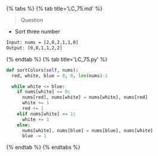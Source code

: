 {% tabs %}
{% tab title='LC_75.md' %}

> Question

* Sort three number

```txt
Input: nums = [2,0,2,1,1,0]
Output: [0,0,1,1,2,2]
```

{% endtab %}
{% tab title='LC_75.py' %}

```py
def sortColors(self, nums):
  red, white, blue = 0, 0, len(nums)-1

  while white <= blue:
    if nums[white] == 0:
      nums[red], nums[white] = nums[white], nums[red]
      white += 1
      red += 1
    elif nums[white] == 1:
      white += 1
    else:
      nums[white], nums[blue] = nums[blue], nums[white]
      blue -= 1
```

{% endtab %}
{% endtabs %}
